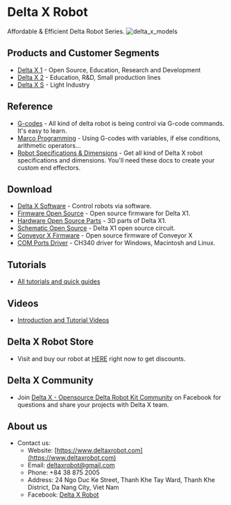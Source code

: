 # Delta X Robot

Affordable & Efficient Delta Robot Series.
![delta_x_models](https://i.imgur.com/BomC5jI.jpeg)

## Products and Customer Segments

- [Delta X 1](https://deltaxstore.com/collections/delta-x-kits) - Open Source, Education, Research and Development
- [Delta X 2](https://deltaxstore.com/products/delta-x-2-pick-place-kit) - Education, R&D, Small production lines
- [Delta X S](https://deltaxstore.com/pages/delta-xs) - Light Industry

## Reference

- [G-codes](reference\gcodes\gc_x1.md) - All kind of delta robot is being control via G-code commands. It's easy to learn.
- [Marco Programming](reference\macro_programming\macro_programming.md) - Using G-codes with variables, if else conditions, arithmetic operators...
- [Robot Specifications & Dimensions](reference\specifications\sp_x1.md) - Get all kind of Delta X robot specifications and dimensions. You'll need these docs to create your custom end effectors.

## Download

- [Delta X Software](https://sourceforge.net/projects/delta-x-software/) - Control robots via software.
- [Firmware Open Source](https://github.com/deltaxrobot/Delta-X-Firmware/releases/tag/delta-x-firmware_v0.95) - Open source firmware for Delta X1.
- [Hardware Open Source Parts](https://github.com/deltaxrobot/Delta-X-3D-Printed-Parts/releases) - 3D parts of Delta X1.
- [Schematic Open Source](https://github.com/deltaxrobot/Delta-X-Firmware/blob/master/delta%20x%20circuit.pdf) - Delta X1 open source circuit.
- [Conveyor X Firmware](https://github.com/deltaxrobot/Conveyor-X-Firmware) - Open source firmware of Conveyor X
- [COM Ports Driver](https://sparks.gogo.co.nz/ch340.html) - CH340 driver for Windows, Macintosh and Linux.

## Tutorials

- [All tutorials and quick guides](https://www.deltaxrobot.com/p/tutorials.html)

## Videos

- [Introduction and Tutorial Videos](https://www.deltaxrobot.com/p/video.html)

## Delta X Robot Store

- Visit and buy our robot at [HERE](https://deltaxstore.com/) right now to get discounts.

## Delta X Community

- Join [Delta X - Opensource Delta Robot Kit Community](https://www.facebook.com/groups/DeltaXCommunity) on Facebook for questions and share your projects with Delta X team.

## About us

- Contact us:
    - Website: [https://www.deltaxrobot.com](https://www.deltaxrobot.com)
    - Email: deltaxrobot@gmail.com
    - Phone: +84 38 875 2005
    - Address: 24 Ngo Duc Ke Street, Thanh Khe Tay Ward, Thanh Khe District, Da Nang City, Viet Nam
    - Facebook: [Delta X Robot](https://www.facebook.com/DeltaXRobot)